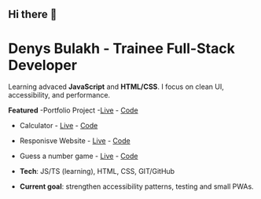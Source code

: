 ## Hi there 👋
# Denys Bulakh - Trainee Full-Stack Developer

Learning advaced **JavaScript** and **HTML/CSS**. I focus on clean UI, accessibility, and performance.

**Featured**
-Portfolio Project -[Live](https://deny-hl.github.io/portfolio/) - [Code](https://github.com/deny-hl/portfolio)
- Calculator - [Live](https://deny-hl.github.io/calculator/) - [Code](https://github.com/deny-hl/calculator)
- Responisve Website - [Live](https://acceler94.github.io/CSS-assignment/) - [Code](https://github.com/ACCeler94/CSS-assignment)
- Guess a number game - [Live](https://deny-hl.github.io/js_first-assigment/) - [Code](https://github.com/deny-hl/js_first-assigment)

- **Tech**: JS/TS (learning), HTML, CSS, GIT/GitHub
- **Current goal**: strengthen accessibility patterns, testing and small PWAs.
